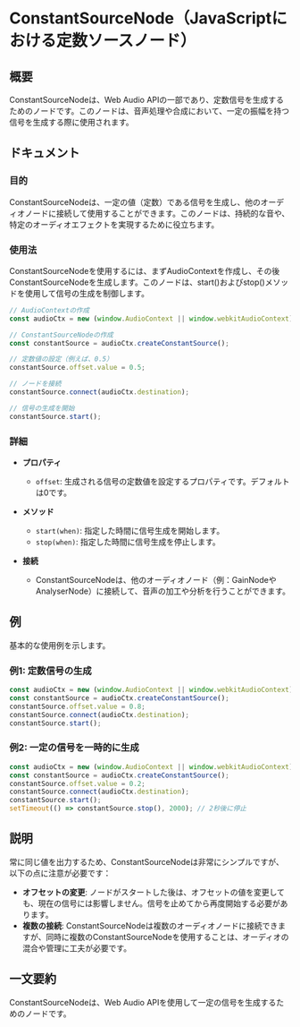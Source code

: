 <!--
Meta Description: # ConstantSourceNode（JavaScriptにおける定数ソースノード） ## 概要 ConstantSourceNodeは、Web Audio APIの一部であり、定数信号を生成するためのノードです。このノードは、音声処理や合成において、一定の振幅を持つ信号を生成する際に使用されま...
Meta Keywords: constantsource, audioctx, const, window, start
-->

# ConstantSourceNode（JavaScriptにおける定数ソースノード）

## 概要
ConstantSourceNodeは、Web Audio APIの一部であり、定数信号を生成するためのノードです。このノードは、音声処理や合成において、一定の振幅を持つ信号を生成する際に使用されます。

## ドキュメント
### 目的
ConstantSourceNodeは、一定の値（定数）である信号を生成し、他のオーディオノードに接続して使用することができます。このノードは、持続的な音や、特定のオーディオエフェクトを実現するために役立ちます。

### 使用法
ConstantSourceNodeを使用するには、まずAudioContextを作成し、その後ConstantSourceNodeを生成します。このノードは、start()およびstop()メソッドを使用して信号の生成を制御します。

```javascript
// AudioContextの作成
const audioCtx = new (window.AudioContext || window.webkitAudioContext)();

// ConstantSourceNodeの作成
const constantSource = audioCtx.createConstantSource();

// 定数値の設定（例えば、0.5）
constantSource.offset.value = 0.5;

// ノードを接続
constantSource.connect(audioCtx.destination);

// 信号の生成を開始
constantSource.start();
```

### 詳細
- **プロパティ**
  - `offset`: 生成される信号の定数値を設定するプロパティです。デフォルトは0です。
  
- **メソッド**
  - `start(when)`: 指定した時間に信号生成を開始します。
  - `stop(when)`: 指定した時間に信号生成を停止します。

- **接続**
  - ConstantSourceNodeは、他のオーディオノード（例：GainNodeやAnalyserNode）に接続して、音声の加工や分析を行うことができます。

## 例
基本的な使用例を示します。

### 例1: 定数信号の生成
```javascript
const audioCtx = new (window.AudioContext || window.webkitAudioContext)();
const constantSource = audioCtx.createConstantSource();
constantSource.offset.value = 0.8;
constantSource.connect(audioCtx.destination);
constantSource.start();
```

### 例2: 一定の信号を一時的に生成
```javascript
const audioCtx = new (window.AudioContext || window.webkitAudioContext)();
const constantSource = audioCtx.createConstantSource();
constantSource.offset.value = 0.2;
constantSource.connect(audioCtx.destination);
constantSource.start();
setTimeout(() => constantSource.stop(), 2000); // 2秒後に停止
```

## 説明
常に同じ値を出力するため、ConstantSourceNodeは非常にシンプルですが、以下の点に注意が必要です：

- **オフセットの変更**: ノードがスタートした後は、オフセットの値を変更しても、現在の信号には影響しません。信号を止めてから再度開始する必要があります。
- **複数の接続**: ConstantSourceNodeは複数のオーディオノードに接続できますが、同時に複数のConstantSourceNodeを使用することは、オーディオの混合や管理に工夫が必要です。

## 一文要約
ConstantSourceNodeは、Web Audio APIを使用して一定の信号を生成するためのノードです。